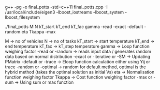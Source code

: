 g++ -pg -o final_potts -std=c++11 final_potts.cpp -I /usr/local/include/eigen3 -lboost_iostreams -lboost_system -lboost_filesystem

./final_potts M N kT_start kT_end kT_fac gamma -read -exact -default -random eta Tkappa -max

M -> no of vehicles
N -> no of tasks
kT_start -> start temperature
kT_end -> end temperature
kT_fac -> kT_step temperature
gamma -> Loop function weighing factor
-read or -random -> reads input data / generates random data based on normal distribution
-exact or -iterative or -SM -> Updating PMatrix
-default or -trace -> Eloop function calculation either using Yij or trace
-random or -optimal -> random for default method, optimal is the hybrid method (takes the optimal solution as initial Vs)
eta -> Normalisation function weighing factor
Tkappa -> Cost function weighing factor
-max or -sum -> Using sum or max function